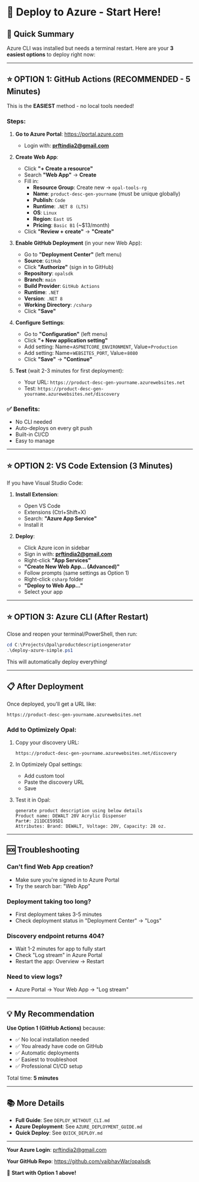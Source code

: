 # 🚀 Deploy to Azure - Start Here!

## 📌 Quick Summary

Azure CLI was installed but needs a terminal restart. Here are your **3 easiest options** to deploy right now:

---

## ⭐ **OPTION 1: GitHub Actions (RECOMMENDED - 5 Minutes)**

This is the **EASIEST** method - no local tools needed!

### Steps:

1. **Go to Azure Portal**: https://portal.azure.com
   - Login with: **prftindia2@gmail.com**

2. **Create Web App**:
   - Click **"+ Create a resource"**
   - Search **"Web App"** → **Create**
   - Fill in:
     - **Resource Group**: Create new → `opal-tools-rg`
     - **Name**: `product-desc-gen-yourname` (must be unique globally)
     - **Publish**: `Code`
     - **Runtime**: `.NET 8 (LTS)`
     - **OS**: `Linux`
     - **Region**: `East US`
     - **Pricing**: `Basic B1` (~$13/month)
   - Click **"Review + create"** → **"Create"**

3. **Enable GitHub Deployment** (in your new Web App):
   - Go to **"Deployment Center"** (left menu)
   - **Source**: `GitHub`
   - Click **"Authorize"** (sign in to GitHub)
   - **Repository**: `opalsdk`
   - **Branch**: `main`
   - **Build Provider**: `GitHub Actions`
   - **Runtime**: `.NET`
   - **Version**: `.NET 8`
   - **Working Directory**: `/csharp`
   - Click **"Save"**

4. **Configure Settings**:
   - Go to **"Configuration"** (left menu)
   - Click **"+ New application setting"**
   - Add setting: Name=`ASPNETCORE_ENVIRONMENT`, Value=`Production`
   - Add setting: Name=`WEBSITES_PORT`, Value=`8080`
   - Click **"Save"** → **"Continue"**

5. **Test** (wait 2-3 minutes for first deployment):
   - Your URL: `https://product-desc-gen-yourname.azurewebsites.net`
   - Test: `https://product-desc-gen-yourname.azurewebsites.net/discovery`

### ✅ Benefits:
- No CLI needed
- Auto-deploys on every git push
- Built-in CI/CD
- Easy to manage

---

## ⭐ **OPTION 2: VS Code Extension (3 Minutes)**

If you have Visual Studio Code:

1. **Install Extension**:
   - Open VS Code
   - Extensions (Ctrl+Shift+X)
   - Search: **"Azure App Service"**
   - Install it

2. **Deploy**:
   - Click Azure icon in sidebar
   - Sign in with: **prftindia2@gmail.com**
   - Right-click **"App Services"**
   - **"Create New Web App... (Advanced)"**
   - Follow prompts (same settings as Option 1)
   - Right-click `csharp` folder
   - **"Deploy to Web App..."**
   - Select your app

---

## ⭐ **OPTION 3: Azure CLI (After Restart)**

Close and reopen your terminal/PowerShell, then run:

```powershell
cd C:\Projects\Opal\productdescriptiongenerator
.\deploy-azure-simple.ps1
```

This will automatically deploy everything!

---

## 📋 After Deployment

Once deployed, you'll get a URL like:
```
https://product-desc-gen-yourname.azurewebsites.net
```

### Add to Optimizely Opal:

1. Copy your discovery URL:
   ```
   https://product-desc-gen-yourname.azurewebsites.net/discovery
   ```

2. In Optimizely Opal settings:
   - Add custom tool
   - Paste the discovery URL
   - Save

3. Test it in Opal:
   ```
   generate product description using below details
   Product name: DEWALT 20V Acrylic Dispenser
   Part#: 211DCE595D1
   Attributes: Brand: DEWALT, Voltage: 20V, Capacity: 28 oz.
   ```

---

## 🆘 Troubleshooting

### Can't find Web App creation?
- Make sure you're signed in to Azure Portal
- Try the search bar: "Web App"

### Deployment taking too long?
- First deployment takes 3-5 minutes
- Check deployment status in "Deployment Center" → "Logs"

### Discovery endpoint returns 404?
- Wait 1-2 minutes for app to fully start
- Check "Log stream" in Azure Portal
- Restart the app: Overview → Restart

### Need to view logs?
- Azure Portal → Your Web App → "Log stream"

---

## 💡 My Recommendation

**Use Option 1 (GitHub Actions)** because:
- ✅ No local installation needed
- ✅ You already have code on GitHub
- ✅ Automatic deployments
- ✅ Easiest to troubleshoot
- ✅ Professional CI/CD setup

Total time: **5 minutes**

---

## 📚 More Details

- **Full Guide**: See `DEPLOY_WITHOUT_CLI.md`
- **Azure Deployment**: See `AZURE_DEPLOYMENT_GUIDE.md`
- **Quick Deploy**: See `QUICK_DEPLOY.md`

---

**Your Azure Login**: prftindia2@gmail.com

**Your GitHub Repo**: https://github.com/vaibhavWar/opalsdk

🎯 **Start with Option 1 above!**

